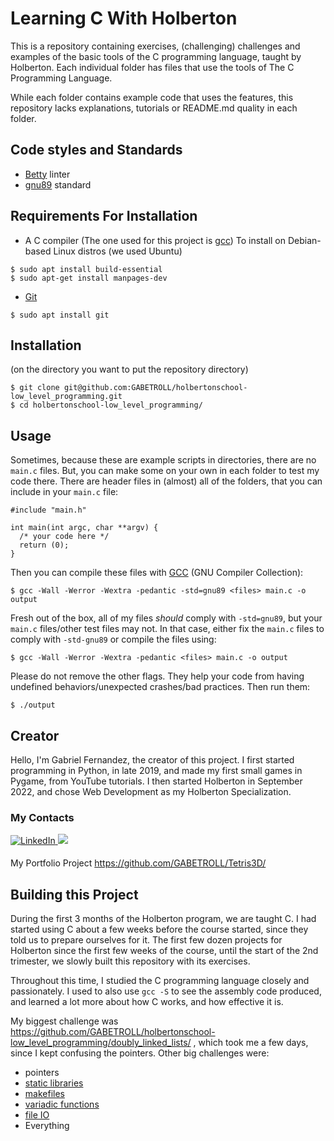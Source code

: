 # Learning C With Holberton
This is a repository containing exercises, (challenging) challenges and examples of the basic tools of the C programming language, taught by Holberton.
Each individual folder has files that use the tools of The C Programming Language.

While each folder contains example code that uses the features, this repository lacks explanations, tutorials or README.md quality in each folder.
## Code styles and Standards
- [Betty](https://github.com/holbertonschool/Betty) linter 
- [gnu89](https://gcc.gnu.org/onlinedocs/gcc-3.4.6/gcc/Standards.html) standard
## Requirements For Installation
- A C compiler (The one used for this project is [gcc](https://gcc.gnu.org/))
To install on Debian-based Linux distros (we used Ubuntu)
```
$ sudo apt install build-essential
$ sudo apt-get install manpages-dev
```
- [Git](https://git-scm.com/downloads)
```
$ sudo apt install git
```
## Installation
(on the directory you want to put the repository directory)
```
$ git clone git@github.com:GABETROLL/holbertonschool-low_level_programming.git
$ cd holbertonschool-low_level_programming/
```
## Usage
Sometimes, because these are example scripts in directories, there are no ``main.c`` files. But, you can make some on your own in each folder to test my code there. There are header files in (almost) all of the folders, that you can include in your ``main.c`` file:
```
#include "main.h"

int main(int argc, char **argv) {
  /* your code here */
  return (0);
}
```
Then you can compile these files with  [GCC](https://gcc.gnu.org/) (GNU Compiler Collection):
```
$ gcc -Wall -Werror -Wextra -pedantic -std=gnu89 <files> main.c -o output
```
Fresh out of the box, all of my files *should* comply with ``-std=gnu89``, but your ``main.c`` files/other test files may not.
In that case, either fix the ``main.c`` files to comply with ``-std-gnu89`` or compile the files using:
```
$ gcc -Wall -Werror -Wextra -pedantic <files> main.c -o output
```
Please do not remove the other flags. They help your code from having undefined behaviors/unexpected crashes/bad practices.
Then run them:
```
$ ./output
```
## Creator
Hello, I'm Gabriel Fernandez, the creator of this project. I first started programming in Python, in late 2019, and made my first small games in Pygame, from YouTube tutorials. I then started Holberton in September 2022, and chose Web Development as my Holberton Specialization.

### My Contacts
<a href="https://www.linkedin.com/in/gabriel-fernandez-415609278/" target="_blank">
<img src=https://img.shields.io/badge/linkedin-%231E77B5.svg?&style=for-the-badge&logo=linkedin&logoColor=white alt=LinkedIn style="margin-bottom: 5px;" />
</a>

<a href="https://twitter.com/gabe_programs" target="_blank">
<img src="https://img.shields.io/badge/X-000000?style=for-the-badge&logo=x&logoColor=white" />
</a>

My Portfolio Project
https://github.com/GABETROLL/Tetris3D/

## Building this Project
During the first 3 months of the Holberton program, we are taught C. I had started using C about a few weeks before the course started, since they told us to prepare ourselves for it. The first few dozen projects for Holberton since the first few weeks of the course, until the start of the 2nd trimester, we slowly built this repository with its exercises.

Throughout this time, I studied the C programming language closely and passionately. I used to also use ``gcc -S`` to see the assembly code produced, and learned a lot more about how C works, and how effective it is.

My biggest challenge was https://github.com/GABETROLL/holbertonschool-low_level_programming/doubly_linked_lists/ , which took me a few days, since I kept confusing the pointers.
Other big challenges were:
- pointers
- [static libraries](https://github.com/GABETROLL/holbertonschool-low_level_programming/static_libraries/)
- [makefiles](https://github.com/GABETROLL/holbertonschool-low_level_programming/makefiles/)
- [variadic functions](https://github.com/GABETROLL/holbertonschool-low_level_programming/variadic_functions/)
- [file IO](https://github.com/GABETROLL/holbertonschool-low_level_programming/file_io/)
- Everything
